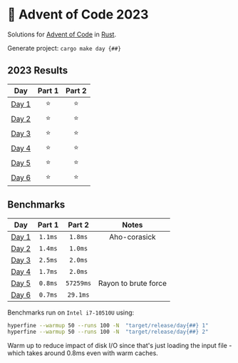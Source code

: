 # 🎄 Advent of Code 2023

Solutions for [Advent of Code](https://adventofcode.com/) in [Rust](https://www.rust-lang.org/).

Generate project: `cargo make day {##}`

<!--- advent_readme_stars table --->
## 2023 Results

| Day | Part 1 | Part 2 |
| :---: | :---: | :---: |
| [Day 1](https://adventofcode.com/2023/day/1) | ⭐ | ⭐ |
| [Day 2](https://adventofcode.com/2023/day/2) | ⭐ | ⭐ |
| [Day 3](https://adventofcode.com/2023/day/3) | ⭐ | ⭐ |
| [Day 4](https://adventofcode.com/2023/day/4) | ⭐ | ⭐ |
| [Day 5](https://adventofcode.com/2023/day/5) | ⭐ | ⭐ |
| [Day 6](https://adventofcode.com/2023/day/6) | ⭐ | ⭐ |
<!--- advent_readme_stars table --->

<!--- benchmarking table --->
## Benchmarks

| Day | Part 1 | Part 2 | Notes |
| :---: | :---: | :---:  | :---: |
| [Day 1](./day01/src/main.rs) | `1.1ms` | `1.8ms` | Aho-corasick |
| [Day 2](./day02/src/main.rs) | `1.4ms` | `1.0ms` ||
| [Day 3](./day03/src/main.rs) | `2.5ms` | `2.0ms` ||
| [Day 4](./day04/src/main.rs) | `1.7ms` | `2.0ms` ||
| [Day 5](./day05/src/main.rs) | `0.8ms` | `57259ms` |Rayon to brute force|
| [Day 6](./day06/src/main.rs) | `0.7ms` | `29.1ms` ||

<!--- benchmarking table --->

Benchmarks run on `Intel i7-10510U` using:
 ```bash
 hyperfine --warmup 50 --runs 100 -N  "target/release/day{##} 1"
 hyperfine --warmup 50 --runs 100 -N  "target/release/day{##} 2"
 ```
Warm up to reduce impact of disk I/O since that's just loading the input file - which takes around 0.8ms even with warm caches.
